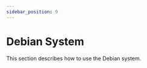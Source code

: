 ```yaml
---
sidebar_position: 9
---
```


# Debian System

This section describes how to use the Debian system.

<DocCardList />
